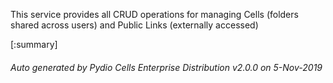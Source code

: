 






This service provides all CRUD operations for managing Cells (folders shared across users) and Public Links (externally accessed)

[:summary]

###### Auto generated by Pydio Cells Enterprise Distribution v2.0.0 on 5-Nov-2019
